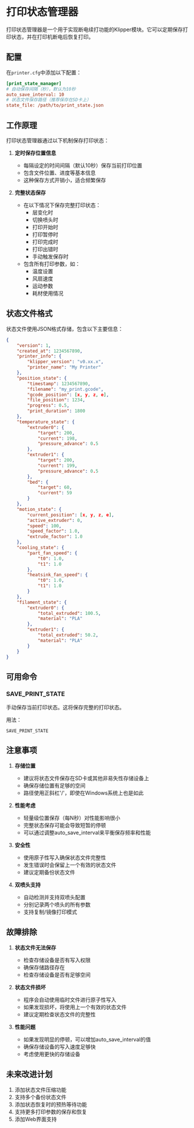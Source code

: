 # 打印状态管理器

打印状态管理器是一个用于实现断电续打功能的Klipper模块。它可以定期保存打印状态，并在打印机断电后恢复打印。

## 配置

在`printer.cfg`中添加以下配置：

```ini
[print_state_manager]
# 自动保存间隔（秒），默认为10秒
auto_save_interval: 10
# 状态文件保存路径（推荐保存在SD卡上）
state_file: /path/to/print_state.json
```

## 工作原理

打印状态管理器通过以下机制保存打印状态：

1. **定时保存位置信息**
   - 每隔设定的时间间隔（默认10秒）保存当前打印位置
   - 包含文件位置、进度等基本信息
   - 这种保存方式开销小，适合频繁保存

2. **完整状态保存**
   - 在以下情况下保存完整打印状态：
     * 层变化时
     * 切换喷头时
     * 打印开始时
     * 打印暂停时
     * 打印完成时
     * 打印出错时
     * 手动触发保存时
   - 包含所有打印参数，如：
     * 温度设置
     * 风扇速度
     * 运动参数
     * 耗材使用情况

## 状态文件格式

状态文件使用JSON格式存储，包含以下主要信息：

```json
{
    "version": 1,
    "created_at": 1234567890,
    "printer_info": {
        "klipper_version": "v0.xx.x",
        "printer_name": "My Printer"
    },
    "position_state": {
        "timestamp": 1234567890,
        "filename": "my_print.gcode",
        "gcode_position": [x, y, z, e],
        "file_position": 1234,
        "progress": 0.5,
        "print_duration": 1800
    },
    "temperature_state": {
        "extruder0": {
            "target": 200,
            "current": 198,
            "pressure_advance": 0.5
        },
        "extruder1": {
            "target": 200,
            "current": 199,
            "pressure_advance": 0.5
        },
        "bed": {
            "target": 60,
            "current": 59
        }
    },
    "motion_state": {
        "current_position": [x, y, z, e],
        "active_extruder": 0,
        "speed": 100,
        "speed_factor": 1.0,
        "extrude_factor": 1.0
    },
    "cooling_state": {
        "part_fan_speed": {
            "t0": 1.0,
            "t1": 1.0
        },
        "heatsink_fan_speed": {
            "t0": 1.0,
            "t1": 1.0
        }
    },
    "filament_state": {
        "extruder0": {
            "total_extruded": 100.5,
            "material": "PLA"
        },
        "extruder1": {
            "total_extruded": 50.2,
            "material": "PLA"
        }
    }
}
```

## 可用命令

### SAVE_PRINT_STATE

手动保存当前打印状态。这将保存完整的打印状态。

用法：
```gcode
SAVE_PRINT_STATE
```

## 注意事项

1. **存储位置**
   - 建议将状态文件保存在SD卡或其他非易失性存储设备上
   - 确保存储位置有足够的空间
   - 路径使用正斜杠'/'，即使在Windows系统上也是如此

2. **性能考虑**
   - 轻量级位置保存（每N秒）对性能影响很小
   - 完整状态保存可能会导致短暂的停顿
   - 可以通过调整auto_save_interval来平衡保存频率和性能

3. **安全性**
   - 使用原子性写入确保状态文件完整性
   - 发生错误时会保留上一个有效的状态文件
   - 建议定期备份状态文件

4. **双喷头支持**
   - 自动检测并支持双喷头配置
   - 分别记录两个喷头的所有参数
   - 支持复制/镜像打印模式

## 故障排除

1. **状态文件无法保存**
   - 检查存储设备是否有写入权限
   - 确保存储路径存在
   - 检查存储设备是否有足够空间

2. **状态文件损坏**
   - 程序会自动使用临时文件进行原子性写入
   - 如果发现损坏，将使用上一个有效的状态文件
   - 建议定期检查状态文件的完整性

3. **性能问题**
   - 如果发现明显的停顿，可以增加auto_save_interval的值
   - 确保存储设备的写入速度足够快
   - 考虑使用更快的存储设备

## 未来改进计划

1. 添加状态文件压缩功能
2. 支持多个备份状态文件
3. 添加状态恢复时的预热等待功能
4. 支持更多打印参数的保存和恢复
5. 添加Web界面支持 